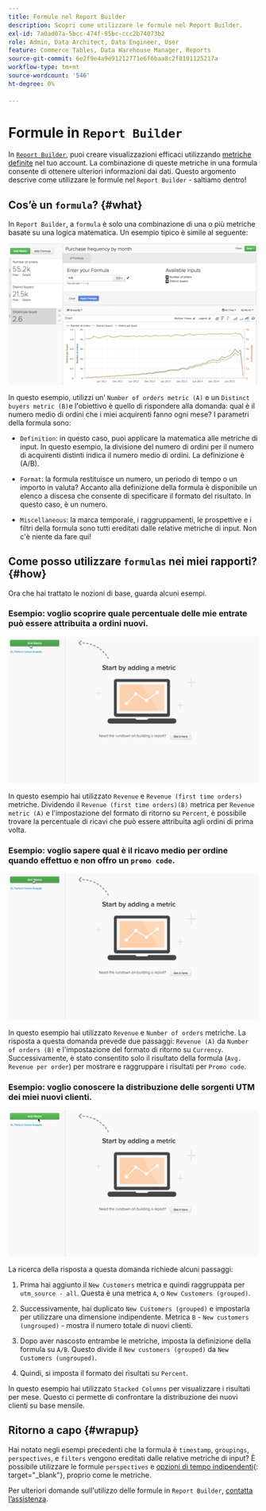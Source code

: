 ```yaml
---
title: Formule nel Report Builder
description: Scopri come utilizzare le formule nel Report Builder.
exl-id: 7a0ad07a-5bcc-474f-95bc-ccc2b74073b2
role: Admin, Data Architect, Data Engineer, User
feature: Commerce Tables, Data Warehouse Manager, Reports
source-git-commit: 6e2f9e4a9e91212771e6f6baa8c2f8101125217a
workflow-type: tm+mt
source-wordcount: '546'
ht-degree: 0%

---
```


# Formule in `Report Builder`

In [`Report Builder`](../../tutorials/using-visual-report-builder.md), puoi creare visualizzazioni efficaci utilizzando [metriche definite](../../data-user/reports/ess-manage-data-metrics.md) nel tuo account. La combinazione di queste metriche in una formula consente di ottenere ulteriori informazioni dai dati. Questo argomento descrive come utilizzare le formule nel `Report Builder` - saltiamo dentro!

## Cos’è un `formula`? {#what}

In `Report Builder`, a `formula` è solo una combinazione di una o più metriche basate su una logica matematica. Un esempio tipico è simile al seguente:

![](../../assets/formula-example.png)

In questo esempio, utilizzi un’ `Number of orders metric (A)` e un `Distinct buyers metric (B)`e l&#39;obiettivo è quello di rispondere alla domanda: qual è il numero medio di ordini che i miei acquirenti fanno ogni mese? I parametri della formula sono:

* `Definition`: in questo caso, puoi applicare la matematica alle metriche di input. In questo esempio, la divisione del numero di ordini per il numero di acquirenti distinti indica il numero medio di ordini. La definizione è (A/B).

* `Format`: la formula restituisce un numero, un periodo di tempo o un importo in valuta? Accanto alla definizione della formula è disponibile un elenco a discesa che consente di specificare il formato del risultato. In questo caso, è un numero.

* `Miscellaneous`: la marca temporale, i raggruppamenti, le prospettive e i filtri della formula sono tutti ereditati dalle relative metriche di input. Non c&#39;è niente da fare qui!

## Come posso utilizzare `formulas` nei miei rapporti? {#how}

Ora che hai trattato le nozioni di base, guarda alcuni esempi.

### Esempio: voglio scoprire quale percentuale delle mie entrate può essere attribuita a ordini nuovi.

![Utilizzo di formule per trovare la percentuale di ricavi attribuita a ordini nuovi](../../assets/first_time_orders.gif)

In questo esempio hai utilizzato `Revenue` e `Revenue (first time orders)` metriche. Dividendo il `Revenue (first time orders)(B)` metrica per `Revenue metric (A)` e l&#39;impostazione del formato di ritorno su `Percent`, è possibile trovare la percentuale di ricavi che può essere attribuita agli ordini di prima volta.

### Esempio: voglio sapere qual è il ricavo medio per ordine quando effettuo e non offro un `promo code`.

![Utilizzo di formule per trovare il ricavo medio per ordine con e senza codici promozionali](../../assets/promo_code.gif)

In questo esempio hai utilizzato `Revenue` e `Number of orders` metriche. La risposta a questa domanda prevede due passaggi: `Revenue (A)` da `Number of orders (B)` e l&#39;impostazione del formato di ritorno su `Currency`. Successivamente, è stato consentito solo il risultato della formula (`Avg. Revenue per order`) per mostrare e raggruppare i risultati per `Promo code`.

### Esempio: voglio conoscere la distribuzione delle sorgenti UTM dei miei nuovi clienti.

![Utilizzo di formule per trovare la distribuzione delle origini UTM dei nuovi clienti](../../assets/distro.gif)

La ricerca della risposta a questa domanda richiede alcuni passaggi:

1. Prima hai aggiunto il `New Customers` metrica e quindi raggruppata per `utm_source - all`. Questa è una metrica `A`, o `New Customers (grouped)`.

1. Successivamente, hai duplicato `New Customers (grouped)` e impostarla per utilizzare una dimensione indipendente. Metrica `B` - `New customers (ungrouped)` - mostra il numero totale di nuovi clienti.

1. Dopo aver nascosto entrambe le metriche, imposta la definizione della formula su `A/B`. Questo divide il `New customers (grouped)` da `New Customers (ungrouped)`.

1. Quindi, si imposta il formato dei risultati su `Percent`.

In questo esempio hai utilizzato `Stacked Columns` per visualizzare i risultati per mese. Questo ci permette di confrontare la distribuzione dei nuovi clienti su base mensile.

## Ritorno a capo {#wrapup}

Hai notato negli esempi precedenti che la formula è `timestamp`, `groupings`, `perspectives`, e `filters` vengono ereditati dalle relative metriche di input? È possibile utilizzare le formule `perspectives` e [opzioni di tempo indipendenti](../../tutorials/time-options-visual-rpt-bldr.md){: target=&quot;_blank&quot;}, proprio come le metriche.

Per ulteriori domande sull&#39;utilizzo delle formule in `Report Builder`, [contatta l’assistenza](https://experienceleague.adobe.com/docs/commerce-knowledge-base/kb/troubleshooting/miscellaneous/mbi-service-policies.html).
